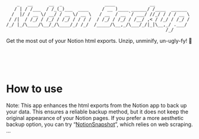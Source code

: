 ```
    _   __      __  _                ____             __             
   / | / /___  / /_(_)___  ____     / __ )____ ______/ /____  ______ 
  /  |/ / __ \/ __/ / __ \/ __ \   / __  / __ `/ ___/ //_/ / / / __ \
 / /|  / /_/ / /_/ / /_/ / / / /  / /_/ / /_/ / /__/ ,< / /_/ / /_/ /
/_/ |_/\____/\__/_/\____/_/ /_/  /_____/\__,_/\___/_/|_|\__,_/ .___/ 
                                                            /_/      
```
Get the most out of your Notion html exports. Unzip, unminify, un-ugly-fy! 🚀

<br><br><br>

# How to use

Note: This app enhances the html exports from the Notion app to back up your data. This ensures a reliable backup method, but it does not keep the original appearance of your Notion pages. If you prefer a more aesthetic backup option, you can try “[NotionSnapshot](https://github.com/sueszli/NotionSnapshot)”, which relies on web scraping.
...
